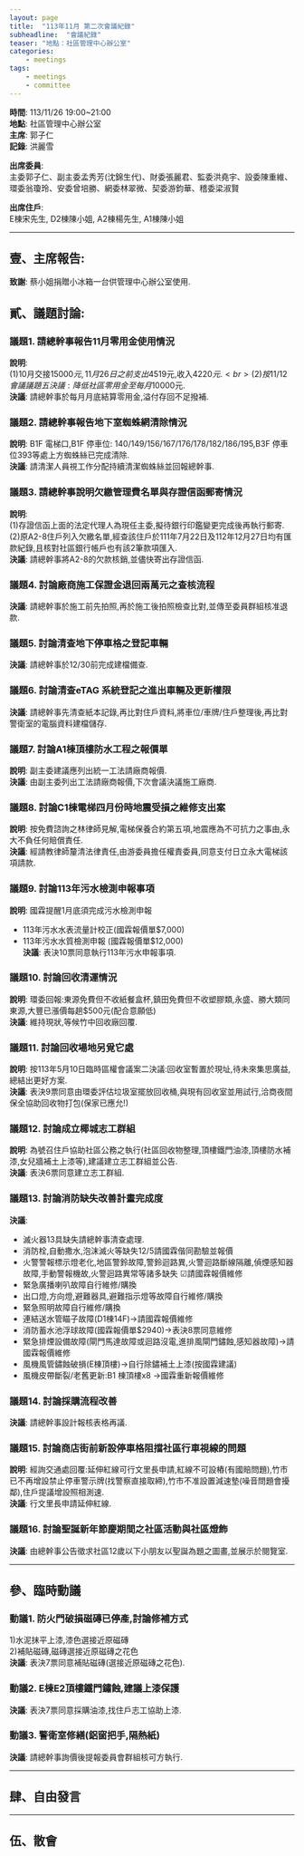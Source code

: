 ```yaml
---
layout: page
title:  "113年11月 第二次會議紀錄"
subheadline:  "會議紀錄"
teaser: "地點：社區管理中心辦公室"
categories:
    - meetings
tags:
    - meetings
    - committee
---
```

**時間**: 113/11/26 19:00~21:00<br>
**地點**: 社區管理中心辦公室<br>
**主席**: 郭子仁<br>
**記錄**: 洪麗雪<br>

**出席委員**: <br>
主委郭子仁、副主委孟秀芳(沈錦生代)、財委張麗君、監委洪堯宇、設委陳重維、環委翁瓊玲、安委曾培勝、網委林翠微、契委游鈞華、稽委梁淑賢<br>

**出席住戶**: <br>
E棟宋先生, D2棟陳小姐, A2棟楊先生, A1棟陳小姐<br>

---
## 壹、主席報告:

**致謝**: 蔡小姐捐贈小冰箱一台供管理中心辦公室使用.<br>

## 貳、議題討論:

### 議題1. 請總幹事報告11月零用金使用情況
**說明**:<br>
(1)10月交接$15000元,11月26日之前支出$4519元,收入$4220元.<br>
(2)按11/12 會議議題五決議:降低社區零用金至每月$10000元.<br>
**決議**: 請總幹事於每月月底結算零用金,溢付存回不足撥補.<br>

### 議題2. 請總幹事報告地下室蜘蛛網清除情況
**說明**: B1F 電梯口,B1F 停車位: 140/149/156/167/176/178/182/186/195,B3F 停車位393等處上方蜘蛛絲已完成清除.<br>
**決議**: 請清潔人員視工作分配持續清潔蜘蛛絲並回報總幹事.<br>

### 議題3. 請總幹事說明欠繳管理費名單與存證信函郵寄情況
**說明**:<br>
(1)存證信函上面的法定代理人為現任主委,擬待銀行印鑑變更完成後再執行郵寄.<br>
(2)原A2-8住戶列入欠繳名單,經查該住戶於111年7月22日及112年12月27日均有匯款紀錄,且核對社區銀行帳戶也有該2筆款項匯入.<br>
**決議**: 請總幹事將A2-8的欠款核銷,並儘快寄出存證信函.<br>

### 議題4. 討論廠商施工保證金退回兩萬元之查核流程
**決議**: 請總幹事於施工前先拍照,再於施工後拍照檢查比對,並傳至委員群組核准退款.<br>

### 議題5. 討論清查地下停車格之登記車輛
**決議**: 請總幹事於12/30前完成建檔備查.<br>

### 議題6. 討論清查eTAG 系統登記之進出車輛及更新權限
**決議**: 請總幹事先清查紙本記錄,再比對住戶資料,將車位/車牌/住戶整理後,再比對警衛室的電腦資料建檔儲存.<br>

### 議題7. 討論A1棟頂樓防水工程之報價單
**說明**: 副主委建議應列出統一工法請廠商報價.<br>
**決議**: 由副主委列出工法請廠商報價,下次會議決議施工廠商.<br>

### 議題8. 討論C1棟電梯四月份時地震受損之維修支出案
**說明**: 按免費諮詢之林律師見解,電梯保養合約第五項,地震應為不可抗力之事由,永大不負任何賠償責任.<br>
**決議**: 經請教律師釐清法律責任,由游委員擔任權責委員,同意支付日立永大電梯該項請款.<br>

### 議題9. 討論113年污水檢測申報事項
**說明**: 國霖提醒1月底須完成污水檢測申報<br>
*   113年污水水表流量計校正(國霖報價單$7,000)<br>
*   113年污水水質檢測申報 (國霖報價單$12,000)<br>
**決議**: 表決10票同意執行113年污水申報事項.<br>

### 議題10. 討論回收清運情況
**說明**: 環委回報:東源免費但不收紙餐盒杯,鎮田免費但不收塑膠類,永盛、勝大類同東源,大豐已漲價每趟$500元(配合意願低)<br>
**決議**: 維持現狀,等候竹中回收廠回覆.<br>

### 議題11. 討論回收場地另覓它處
**說明**: 按113年5月10日臨時區權會議案二決議:回收室暫置於現址,待未來集思廣益,總結出更好方案.<br>
**決議**: 表決9票同意由環委評估垃圾室擺放回收桶,與現有回收室並用試行,洽商夜間保全協助回收物打包(保家已應允!)<br>

### 議題12. 討論成立椰城志工群組
**說明**: 為號召住戶協助社區公務之執行(社區回收物整理,頂樓鐵門油漆,頂樓防水補漆,女兒牆補土上漆等),建議建立志工群組並公告.<br>
**決議**: 表決6票同意建立志工群組.<br>

### 議題13. 討論消防缺失改善計畫完成度
**決議**:<br>
*   滅火器13具缺失請總幹事清查處理.
*   消防栓,自動撒水,泡沫滅火等缺失12/5請國霖偕同勘驗並報價
*   火警警報標示燈老化,地區警鈴故障,警鈴迴路異,火警迴路斷線隔離,偵煙感知器故障,手動警報機故,火警迴路異常等諸多缺失 ☑請國霖報價維修
*   緊急廣播喇叭故障自行維修/購換
*   出口燈,方向燈,避難器具,避難指示燈等故障自行維修/購換
*   緊急照明故障自行維修/購換
*   連結送水管瞄子故障(D1棟14F)→請國霖報價維修
*   消防蓄水池浮球故障(國霖報價單$2940)→表決8票同意維修
*   緊急排煙設備故障(閘門馬達故障或迴路沒電,進排風閘門鏽蝕,感知器故障)→請國霖報價維修
*   風機風管鏽蝕破損(E棟頂樓)→自行除鏽補土上漆(按國霖建議)
*   風機皮帶斷裂/老舊更新:B1 棟頂樓x8 →國霖重新報價維修

### 議題14. 討論採購流程改善
**決議**: 請總幹事設計報核表格再議.<br>

### 議題15. 討論商店街前新設停車格阻擋社區行車視線的問題
**說明**: 經詢交通處回覆:延伸紅線可行文里長申請,紅線不可設樁(有國賠問題),竹市已不再增設禁止停車警示牌(找警察直接取締),竹市不准設置減速墊(噪音問題會擾鄰),住戶提議增設照相測速.<br>
**決議**: 行文里長申請延伸紅線.<br>

### 議題16. 討論聖誕新年節慶期間之社區活動與社區燈飾
**決議**: 由總幹事公告徵求社區12歲以下小朋友以聖誕為題之圖畫,並展示於閱覽室.<br>

---
## 參、臨時動議

### 動議1. 防火門破損磁磚已停產,討論修補方式
1)水泥抹平上漆,漆色選接近原磁磚<br>
2)補貼磁磚,磁磚選接近原磁磚之花色<br>
**決議**: 表決7票同意補貼磁磚(選接近原磁磚之花色).<br>

### 動議2. E棟E2頂樓鐵門鏽蝕,建議上漆保護
**決議**: 表決7票同意採購油漆,找住戶志工協助上漆.<br>

### 動議3. 警衛室修繕(鋁窗把手,隔熱紙)
**決議**: 請總幹事詢價後提報委員會群組核可方執行.<br>

---
## 肆、自由發言

---
## 伍、散會

